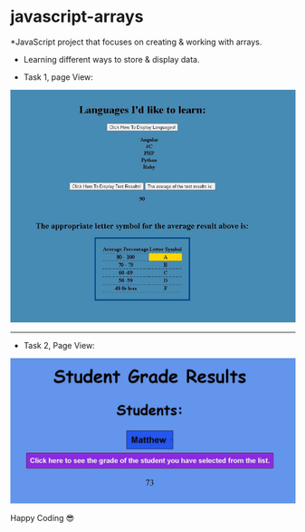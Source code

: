 # javascript-arrays
*JavaScript project that focuses on creating &amp; working with arrays.
* Learning different ways to store & display data.

* Task 1, page View:
<img src="/images/task1-1.JPG" alt="View of Page">

<hr/>

* Task 2, Page View:
<img src="/images/task 2-1.JPG" alt="View of Page">

Happy Coding :sunglasses:
